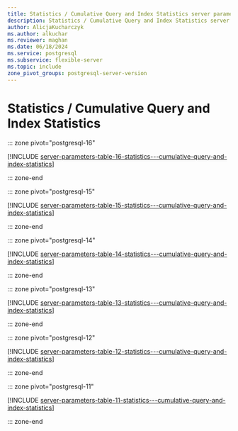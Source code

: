 ```yaml
---
title: Statistics / Cumulative Query and Index Statistics server parameters
description: Statistics / Cumulative Query and Index Statistics server parameters for Azure Database for PostgreSQL - Flexible Server.
author: AlicjaKucharczyk
ms.author: alkuchar
ms.reviewer: maghan
ms.date: 06/18/2024
ms.service: postgresql
ms.subservice: flexible-server
ms.topic: include
zone_pivot_groups: postgresql-server-version
---
```

# Statistics / Cumulative Query and Index Statistics


::: zone pivot="postgresql-16"

[!INCLUDE [server-parameters-table-16-statistics---cumulative-query-and-index-statistics](./includes/server-parameters-table-16-statistics---cumulative-query-and-index-statistics.md)]

::: zone-end


::: zone pivot="postgresql-15"

[!INCLUDE [server-parameters-table-15-statistics---cumulative-query-and-index-statistics](./includes/server-parameters-table-15-statistics---cumulative-query-and-index-statistics.md)]

::: zone-end


::: zone pivot="postgresql-14"

[!INCLUDE [server-parameters-table-14-statistics---cumulative-query-and-index-statistics](./includes/server-parameters-table-14-statistics---cumulative-query-and-index-statistics.md)]

::: zone-end


::: zone pivot="postgresql-13"

[!INCLUDE [server-parameters-table-13-statistics---cumulative-query-and-index-statistics](./includes/server-parameters-table-13-statistics---cumulative-query-and-index-statistics.md)]

::: zone-end


::: zone pivot="postgresql-12"

[!INCLUDE [server-parameters-table-12-statistics---cumulative-query-and-index-statistics](./includes/server-parameters-table-12-statistics---cumulative-query-and-index-statistics.md)]

::: zone-end


::: zone pivot="postgresql-11"

[!INCLUDE [server-parameters-table-11-statistics---cumulative-query-and-index-statistics](./includes/server-parameters-table-11-statistics---cumulative-query-and-index-statistics.md)]

::: zone-end


